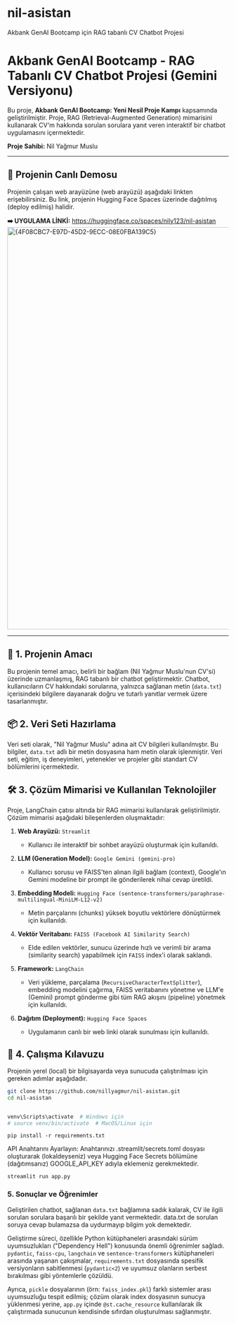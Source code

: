 # nil-asistan
Akbank GenAI Bootcamp için RAG tabanlı CV Chatbot Projesi
# Akbank GenAI Bootcamp - RAG Tabanlı CV Chatbot Projesi (Gemini Versiyonu)

Bu proje, **Akbank GenAI Bootcamp: Yeni Nesil Proje Kampı** kapsamında geliştirilmiştir. Proje, RAG (Retrieval-Augmented Generation) mimarisini kullanarak CV'm hakkında sorulan sorulara yanıt veren interaktif bir chatbot uygulamasını içermektedir.

**Proje Sahibi:** Nil Yağmur Muslu

---

## 🚀 Projenin Canlı Demosu

Projenin çalışan web arayüzüne (web arayüzü) aşağıdaki linkten erişebilirsiniz. Bu link, projenin Hugging Face Spaces üzerinde dağıtılmış (deploy edilmiş) halidir.

**➡️ UYGULAMA LİNKİ:** https://huggingface.co/spaces/nily123/nil-asistan
<img width="1882" height="916" alt="{4F08CBC7-E97D-45D2-9ECC-08E0FBA139C5}" src="https://github.com/user-attachments/assets/c0b317fb-c6da-46a9-9a8b-3d54b0b3762c" />

---

## 🎯 1. Projenin Amacı

Bu projenin temel amacı, belirli bir bağlam (Nil Yağmur Muslu'nun CV'si) üzerinde uzmanlaşmış, RAG tabanlı bir chatbot geliştirmektir. Chatbot, kullanıcıların CV hakkındaki sorularına, yalnızca sağlanan metin (`data.txt`) içerisindeki bilgilere dayanarak doğru ve tutarlı yanıtlar vermek üzere tasarlanmıştır.

## 📦 2. Veri Seti Hazırlama

Veri seti olarak, "Nil Yağmur Muslu" adına ait CV bilgileri kullanılmıştır. Bu bilgiler, `data.txt` adlı bir metin dosyasına ham metin olarak işlenmiştir. Veri seti, eğitim, iş deneyimleri, yetenekler ve projeler gibi standart CV bölümlerini içermektedir.

## 🛠️ 3. Çözüm Mimarisi ve Kullanılan Teknolojiler

Proje, LangChain çatısı altında bir RAG mimarisi kullanılarak geliştirilmiştir. Çözüm mimarisi aşağıdaki bileşenlerden oluşmaktadır:

1.  **Web Arayüzü:** `Streamlit`
    * Kullanıcı ile interaktif bir sohbet arayüzü oluşturmak için kullanıldı.

2.  **LLM (Generation Model):** `Google Gemini (gemini-pro)`
    * Kullanıcı sorusu ve FAISS'ten alınan ilgili bağlam (context), Google'ın Gemini modeline bir prompt ile gönderilerek nihai cevap üretildi.
    
3.  **Embedding Modeli:** `Hugging Face (sentence-transformers/paraphrase-multilingual-MiniLM-L12-v2)`
    * Metin parçalarını (chunks) yüksek boyutlu vektörlere dönüştürmek için kullanıldı.

4.  **Vektör Veritabanı:** `FAISS (Facebook AI Similarity Search)`
    * Elde edilen vektörler, sunucu üzerinde hızlı ve verimli bir arama (similarity search) yapabilmek için `FAISS` index'i olarak saklandı.

5.  **Framework:** `LangChain`
    * Veri yükleme, parçalama (`RecursiveCharacterTextSplitter`), embedding modelini çağırma, FAISS veritabanını yönetme ve LLM'e (Gemini) prompt gönderme gibi tüm RAG akışını (pipeline) yönetmek için kullanıldı.

6.  **Dağıtım (Deployment):** `Hugging Face Spaces`
    * Uygulamanın canlı bir web linki olarak sunulması için kullanıldı.

## 📖 4. Çalışma Kılavuzu

Projenin yerel (local) bir bilgisayarda veya sunucuda çalıştırılması için gereken adımlar aşağıdadır.

```bash
git clone https://github.com/nillyagmur/nil-asistan.git
cd nil-asistan
```
```python -m venv venv

venv\Scripts\activate  # Windows için
# source venv/bin/activate  # MacOS/Linux için
```
```
pip install -r requirements.txt
```
 API Anahtarını Ayarlayın: Anahtarınızı .streamlit/secrets.toml dosyası oluşturarak (lokaldeyseniz) veya Hugging Face Secrets bölümüne (dağıtımsanız) GOOGLE_API_KEY adıyla eklemeniz gerekmektedir.
 ```
streamlit run app.py
 ```
### 5. Sonuçlar ve Öğrenimler

Geliştirilen chatbot, sağlanan `data.txt` bağlamına sadık kalarak, CV ile ilgili sorulan sorulara başarılı bir şekilde yanıt vermektedir. data.txt de sorulan soruya cevap bulamazsa da uydurmayıp bilgim yok demektedir.

Geliştirme süreci, özellikle Python kütüphaneleri arasındaki sürüm uyumsuzlukları ("Dependency Hell") konusunda önemli öğrenimler sağladı. `pydantic`, `faiss-cpu`, `langchain` ve `sentence-transformers` kütüphaneleri arasında yaşanan çakışmalar, `requirements.txt` dosyasında spesifik versiyonların sabitlenmesi (`pydantic<2`) ve uyumsuz olanların serbest bırakılması gibi yöntemlerle çözüldü.

Ayrıca, `pickle` dosyalarının (örn: `faiss_index.pkl`) farklı sistemler arası uyumsuzluğu tespit edilmiş; çözüm olarak index dosyasının sunucya yüklenmesi yerine, `app.py` içinde `@st.cache_resource` kullanılarak ilk çalıştırmada sunucunun kendisinde sıfırdan oluşturulması sağlanmıştır.


